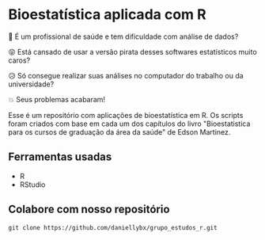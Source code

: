 # Bioestatística aplicada com R

:hospital: É um profissional de saúde e tem dificuldade com análise de dados? 

:stuck_out_tongue_closed_eyes: Está cansado de usar a versão pirata desses softwares estatísticos muito caros? 

:disappointed_relieved: Só consegue realizar suas análises no computador do trabalho ou da universidade?

:boom: Seus problemas acabaram!

Esse é um repositório com aplicações de bioestatística em R. Os scripts foram criados com base em cada um dos capítulos do livro "Bioestatistica para os cursos de graduação da área da saúde" de Edson Martinez. 

## Ferramentas usadas

- R 
- RStudio

## Colabore com nosso repositório
````
git clone https://github.com/daniellybx/grupo_estudos_r.git
````
